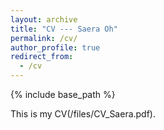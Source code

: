 ```yaml
---
layout: archive
title: "CV --- Saera Oh"
permalink: /cv/
author_profile: true
redirect_from:
  - /cv
---
```


{% include base_path %}

This is my CV(/files/CV_Saera.pdf).

